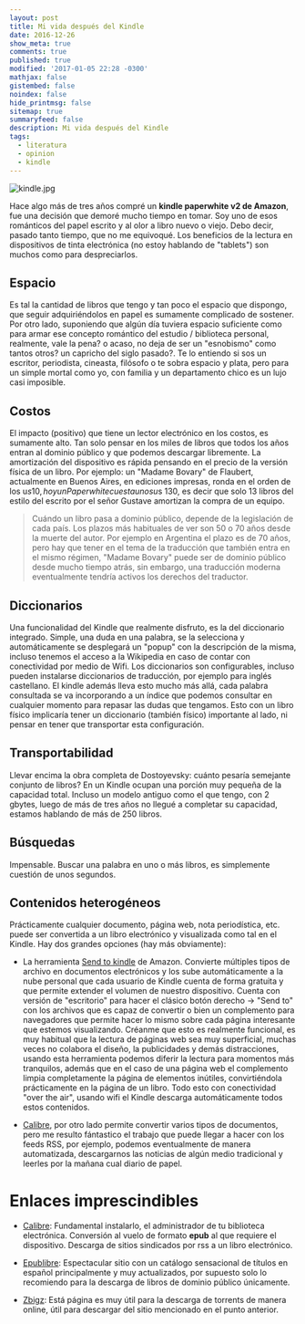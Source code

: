 ```yaml
---
layout: post
title: Mi vida después del Kindle
date: 2016-12-26
show_meta: true
comments: true
published: true
modified: '2017-01-05 22:28 -0300'
mathjax: false
gistembed: false
noindex: false
hide_printmsg: false
sitemap: true
summaryfeed: false
description: Mi vida después del Kindle
tags:
  - literatura
  - opinion
  - kindle
---
```


![kindle.jpg]({{site.baseurl}}/images/kindle.jpg)

Hace algo más de tres años compré un **kindle paperwhite v2 de Amazon**, fue
una decisión que demoré mucho tiempo en tomar. Soy uno de esos románticos del
papel escrito y al olor a libro nuevo o viejo. Debo decir, pasado tanto tiempo,
que no me equivoqué. Los beneficios de la lectura en dispositivos de tinta
electrónica (no estoy hablando de "tablets") son muchos como para
despreciarlos.  <!-- break -->

## Espacio

Es tal la cantidad de libros que tengo y tan poco el espacio que dispongo, que
seguir adquiriéndolos en papel es sumamente complicado de sostener. Por otro
lado, suponiendo que algún día tuviera espacio suficiente como para armar ese
concepto romántico del estudio / biblioteca personal, realmente, vale la pena?
o acaso, no deja de ser un "esnobismo" como tantos otros? un capricho del siglo
pasado?. Te lo entiendo si sos un escritor, periodista, cineasta, filósofo o te
sobra espacio y plata, pero para un simple mortal como yo, con familia y un
departamento chico es un lujo casi imposible.

## Costos

El impacto (positivo) que tiene un lector electrónico en los costos, es
sumamente alto.  Tan solo pensar en los miles de libros que todos los años
entran al dominio público y que podemos descargar libremente. La amortización
del dispositivo es rápida pensando en el precio de la versión física de un
libro. Por ejemplo: un "Madame Bovary" de Flaubert, actualmente en Buenos
Aires, en ediciones impresas, ronda en el orden de los u$s 10, hoy un
Paperwhite cuesta unos u$s 130, es decir que solo 13 libros del estilo del
escrito por el señor Gustave amortizan la compra de un equipo.

> Cuándo un libro pasa a dominio público, depende de la legislación de cada
> país. Los plazos más habituales de ver son 50 o 70 años desde la muerte del
> autor. Por ejemplo en Argentina el plazo es de 70 años, pero hay que tener en
> el tema de la traducción que también entra en el mismo régimen, "Madame
> Bovary" puede ser de dominio público desde mucho tiempo atrás, sin embargo,
> una traducción moderna eventualmente tendría activos los derechos del
> traductor. 

## Diccionarios

Una funcionalidad del Kindle que realmente disfruto, es la del diccionario
integrado. Simple, una duda en una palabra, se la selecciona y automáticamente
se desplegará un "popup" con la descripción de la misma, incluso tenemos el
acceso a la Wikipedia en caso de contar con conectividad por medio de Wifi.
Los diccionarios son configurables, incluso pueden instalarse diccionarios de
traducción, por ejemplo para inglés castellano. El kindle además lleva esto
mucho más allá, cada palabra consultada se va incorporando a un índice que
podemos consultar en cualquier momento para repasar las dudas que tengamos.
Esto con un libro físico implicaría tener un diccionario (también físico)
importante al lado, ni pensar en tener que transportar esta configuración.

## Transportabilidad

Llevar encima la obra completa de Dostoyevsky: cuánto pesaría semejante
conjunto de libros? En un Kindle ocupan una porción muy pequeña de la capacidad
total. Incluso un modelo antiguo como el que tengo, con 2 gbytes, luego de más
de tres años no llegué a completar su capacidad, estamos hablando de más de 250
libros. 

## Búsquedas

Impensable. Buscar una palabra en uno o más libros, es simplemente cuestión de
unos segundos.

## Contenidos heterogéneos

Prácticamente cualquier documento, página web, nota periodística, etc. puede
ser convertida a un libro electrónico y visualizada como tal en el Kindle. Hay
dos grandes opciones (hay más obviamente):

* La herramienta [Send to kindle](https://www.amazon.com/gp/sendtokindle) de
Amazon. Convierte múltiples tipos de archivo en documentos electrónicos y los
sube automáticamente a la nube personal que cada usuario de Kindle cuenta de
forma gratuita y que permite extender el volumen de nuestro dispositivo. Cuenta
con versión de "escritorio" para hacer el clásico botón derecho -> "Send to"
con los archivos que es capaz de convertir o bien un complemento para
navegadores que permite hacer lo mismo sobre cada página interesante que
estemos visualizando. Créanme que esto es realmente funcional, es muy habitual
que la lectura de páginas web sea muy superficial, muchas veces no colabora el
diseño, la publicidades y demás distracciones, usando esta herramienta podemos
diferir la lectura para momentos más tranquilos, además que en el caso de una
página web el complemento limpia completamente la página de elementos inútiles,
convirtiéndola prácticamente en la página de un libro. Todo esto con
conectividad "over the air", usando wifi el Kindle descarga automáticamente
todos estos contenidos.


* [Calibre](https://calibre-ebook.com/), por otro lado permite convertir varios
tipos de documentos, pero me resulto fántastico el trabajo que puede llegar a
hacer con los feeds RSS, por ejemplo, podemos eventualmente de manera
automatizada, descargarnos las noticias de algún medio tradicional y leerles
por la mañana cual diario de papel.


# Enlaces imprescindibles

* [Calibre](https://calibre-ebook.com/): Fundamental instalarlo, el
  administrador de tu biblioteca electrónica. Conversión al vuelo de formato
  **epub** al que requiere el dispositivo. Descarga de sitios sindicados por
  rss a un libro electrónico.

* [Epublibre](https://www.epublibre.org): Espectacular sitio con un catálogo
  sensacional de títulos en español principalmente y muy actualizados, por
  supuesto solo lo recomiendo para la descarga de libros de dominio público
  únicamente.

* [Zbigz](https://www.zbigz.com/): Está página es muy útil para la descarga de
  torrents de manera online, útil para descargar del sitio mencionado en el
  punto anterior.
